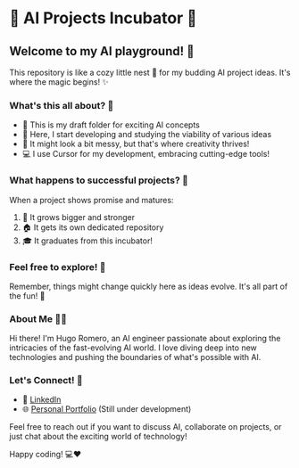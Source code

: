 # 🌱 AI Projects Incubator 🧪

## Welcome to my AI playground! 🎉

This repository is like a cozy little nest 🐣 for my budding AI project ideas. It's where the magic begins! ✨

### What's this all about? 🤔

- 🌟 This is my draft folder for exciting AI concepts
- 🔬 Here, I start developing and studying the viability of various ideas
- 🎨 It might look a bit messy, but that's where creativity thrives!
- 💻 I use Cursor for my development, embracing cutting-edge tools!

### What happens to successful projects? 🚀

When a project shows promise and matures:
1. 🌿 It grows bigger and stronger
2. 🏠 It gets its own dedicated repository
3. 🎓 It graduates from this incubator!

### Feel free to explore! 👀

Remember, things might change quickly here as ideas evolve. It's all part of the fun! 🎢

### About Me 👨‍💻

Hi there! I'm Hugo Romero, an AI engineer passionate about exploring the intricacies of the fast-evolving AI world. I love diving deep into new technologies and pushing the boundaries of what's possible with AI.

### Let's Connect! 🤝

- 🔗 [LinkedIn](https://www.linkedin.com/in/your-linkedin-profile)
- 🌐 [Personal Portfolio](https://hugoromerorico.github.io) (Still under development)

Feel free to reach out if you want to discuss AI, collaborate on projects, or just chat about the exciting world of technology!

Happy coding! 💻❤️

